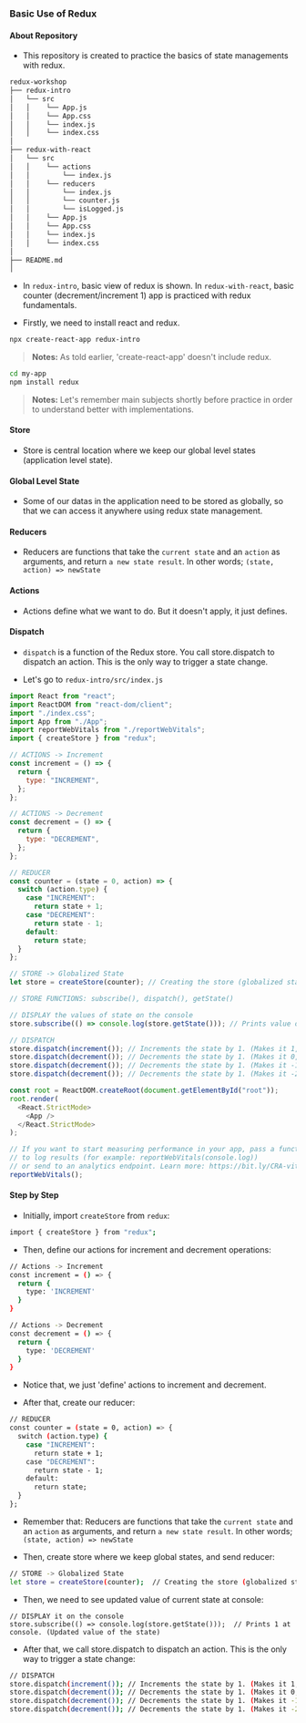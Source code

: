 ### Basic Use of Redux 

#### About Repository
- This repository is created to practice the basics of state managements with redux. 

```bash
redux-workshop
├── redux-intro
│   └── src
│   │    └── App.js
│   │    └── App.css
│   │    └── index.js
│   │    └── index.css
│       
├── redux-with-react
│   └── src
│   │    └── actions
│   │        └── index.js
│   │    └── reducers
│   │        └── index.js
│   │        └── counter.js
│   │        └── isLogged.js
│   │    └── App.js
│   │    └── App.css
│   │    └── index.js
│   │    └── index.css
│
├── README.md
│                      
```

- In ``redux-intro``, basic view of redux is shown. In ``redux-with-react``, basic counter (decrement/increment 1) app is practiced with redux fundamentals.


- Firstly, we need to install react and redux.

```sh
npx create-react-app redux-intro
```

> **Notes:** As told earlier, 'create-react-app' doesn't include redux.

```sh
cd my-app
npm install redux
```

> **Notes:** Let's remember main subjects shortly before practice in order to understand better with implementations.
#### Store 
- Store is central location where we keep our global level states (application level state).
#### Global Level State 
- Some of our datas in the application need to be stored as globally, so that we can access it anywhere using redux state management. 
#### Reducers 
- Reducers are functions that take the ``current state`` and an ``action`` as arguments, and return ``a new state result``. In other words; ``(state, action) => newState``

#### Actions 
- Actions define what we want to do. But it doesn't apply, it just defines. 

#### Dispatch
- ``dispatch`` is a function of the Redux store. You call store.dispatch to dispatch an action. This is the only way to trigger a state change.

- Let's go to `redux-intro/src/index.js`

```js
import React from "react";
import ReactDOM from "react-dom/client";
import "./index.css";
import App from "./App";
import reportWebVitals from "./reportWebVitals";
import { createStore } from "redux";

// ACTIONS -> Increment
const increment = () => {
  return {
    type: "INCREMENT",
  };
};

// ACTIONS -> Decrement
const decrement = () => {
  return {
    type: "DECREMENT",
  };
};

// REDUCER
const counter = (state = 0, action) => {
  switch (action.type) {
    case "INCREMENT":
      return state + 1;
    case "DECREMENT":
      return state - 1;
    default:
      return state;
  }
};

// STORE -> Globalized State
let store = createStore(counter); // Creating the store (globalized state)

// STORE FUNCTIONS: subscribe(), dispatch(), getState()

// DISPLAY the values of state on the console
store.subscribe(() => console.log(store.getState())); // Prints value of the state on the console.

// DISPATCH
store.dispatch(increment()); // Increments the state by 1. (Makes it 1, beacuse initial value is 0)
store.dispatch(decrement()); // Decrements the state by 1. (Makes it 0, beacuse current value is 1)
store.dispatch(decrement()); // Decrements the state by 1. (Makes it -1, beacuse current value is 0)
store.dispatch(decrement()); // Decrements the state by 1. (Makes it -2, beacuse current value is -1)

const root = ReactDOM.createRoot(document.getElementById("root"));
root.render(
  <React.StrictMode>
    <App />
  </React.StrictMode>
);

// If you want to start measuring performance in your app, pass a function
// to log results (for example: reportWebVitals(console.log))
// or send to an analytics endpoint. Learn more: https://bit.ly/CRA-vitals
reportWebVitals();
```

#### Step by Step

- Initially, import `createStore` from `redux`: 
```sh
import { createStore } from "redux";
```

- Then, define our actions for increment and decrement operations:
```sh
// Actions -> Increment
const increment = () => {
  return {
    type: 'INCREMENT'
  }
}

// Actions -> Decrement 
const decrement = () => {
  return {
    type: 'DECREMENT'
  }
}
```

- Notice that, we just 'define' actions to increment and decrement.

- After that, create our reducer: 
```sh
// REDUCER
const counter = (state = 0, action) => {
  switch (action.type) {
    case "INCREMENT":
      return state + 1;
    case "DECREMENT":
      return state - 1;
    default:
      return state;
  }
};
```
- Remember that: Reducers are functions that take the ``current state`` and an ``action`` as arguments, and return ``a new state result``. In other words; ``(state, action) => newState``

- Then, create store where we keep global states, and send reducer: 
```sh
// STORE -> Globalized State
let store = createStore(counter);  // Creating the store (globalized state)
```

- Then, we need to see updated value of current state at console: 
```
// DISPLAY it on the console
store.subscribe(() => console.log(store.getState()));  // Prints 1 at console. (Updated value of the state)
```

- After that, we call store.dispatch to dispatch an action. This is the only way to trigger a state change:
```sh
// DISPATCH
store.dispatch(increment()); // Increments the state by 1. (Makes it 1, beacuse initial value is 0)
store.dispatch(decrement()); // Decrements the state by 1. (Makes it 0, beacuse current value is 1)
store.dispatch(decrement()); // Decrements the state by 1. (Makes it -1, beacuse current value is 0)
store.dispatch(decrement()); // Decrements the state by 1. (Makes it -2, beacuse current value is -1)
```


